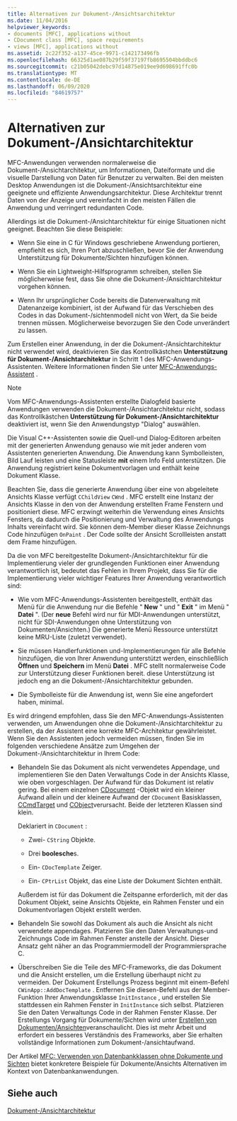 ```yaml
---
title: Alternativen zur Dokument-/Ansichtsarchitektur
ms.date: 11/04/2016
helpviewer_keywords:
- documents [MFC], applications without
- CDocument class [MFC], space requirements
- views [MFC], applications without
ms.assetid: 2c22f352-a137-45ce-9971-c142173496fb
ms.openlocfilehash: 66325d1ae087b29f59f37197fb8695504bbddbc6
ms.sourcegitcommit: c21b05042debc97d14875e019ee9d698691ffc0b
ms.translationtype: MT
ms.contentlocale: de-DE
ms.lasthandoff: 06/09/2020
ms.locfileid: "84619757"
---
```

# <a name="alternatives-to-the-documentview-architecture"></a>Alternativen zur Dokument-/Ansichtarchitektur

MFC-Anwendungen verwenden normalerweise die Dokument-/Ansichtarchitektur, um Informationen, Dateiformate und die visuelle Darstellung von Daten für Benutzer zu verwalten. Bei den meisten Desktop Anwendungen ist die Dokument-/Ansichtsarchitektur eine geeignete und effiziente Anwendungsarchitektur. Diese Architektur trennt Daten von der Anzeige und vereinfacht in den meisten Fällen die Anwendung und verringert redundanten Code.

Allerdings ist die Dokument-/Ansichtarchitektur für einige Situationen nicht geeignet. Beachten Sie diese Beispiele:

- Wenn Sie eine in C für Windows geschriebene Anwendung portieren, empfiehlt es sich, Ihren Port abzuschließen, bevor Sie der Anwendung Unterstützung für Dokumente/Sichten hinzufügen können.

- Wenn Sie ein Lightweight-Hilfsprogramm schreiben, stellen Sie möglicherweise fest, dass Sie ohne die Dokument-/Ansichtarchitektur vorgehen können.

- Wenn Ihr ursprünglicher Code bereits die Datenverwaltung mit Datenanzeige kombiniert, ist der Aufwand für das Verschieben des Codes in das Dokument-/sichtenmodell nicht von Wert, da Sie beide trennen müssen. Möglicherweise bevorzugen Sie den Code unverändert zu lassen.

Zum Erstellen einer Anwendung, in der die Dokument-/Ansichtarchitektur nicht verwendet wird, deaktivieren Sie das Kontrollkästchen **Unterstützung für Dokument-/Ansichtarchitektur** in Schritt 1 des MFC-Anwendungs-Assistenten. Weitere Informationen finden Sie unter [MFC-Anwendungs-Assistent](reference/mfc-application-wizard.md) .

> [!NOTE]
> Vom MFC-Anwendungs-Assistenten erstellte Dialogfeld basierte Anwendungen verwenden die Dokument-/Ansichtarchitektur nicht, sodass das Kontrollkästchen **Unterstützung für Dokument-/Ansichtarchitektur** deaktiviert ist, wenn Sie den Anwendungstyp "Dialog" auswählen.

Die Visual C++-Assistenten sowie die Quell-und Dialog-Editoren arbeiten mit der generierten Anwendung genauso wie mit jeder anderen vom Assistenten generierten Anwendung. Die Anwendung kann Symbolleisten, Bild Lauf leisten und eine Statusleiste **mit** einem Info Feld unterstützen. Die Anwendung registriert keine Dokumentvorlagen und enthält keine Dokument Klasse.

Beachten Sie, dass die generierte Anwendung über eine von abgeleitete Ansichts Klasse verfügt `CChildView` `CWnd` . MFC erstellt eine Instanz der Ansichts Klasse in den von der Anwendung erstellten Frame Fenstern und positioniert diese. MFC erzwingt weiterhin die Verwendung eines Ansichts Fensters, da dadurch die Positionierung und Verwaltung des Anwendungs Inhalts vereinfacht wird. Sie können dem-Member dieser Klasse Zeichnungs Code hinzufügen `OnPaint` . Der Code sollte der Ansicht Scrollleisten anstatt dem Frame hinzufügen.

Da die von MFC bereitgestellte Dokument-/Ansichtarchitektur für die Implementierung vieler der grundlegenden Funktionen einer Anwendung verantwortlich ist, bedeutet das Fehlen in Ihrem Projekt, dass Sie für die Implementierung vieler wichtiger Features Ihrer Anwendung verantwortlich sind:

- Wie vom MFC-Anwendungs-Assistenten bereitgestellt, enthält das Menü für die Anwendung nur die Befehle " **New** " und " **Exit** " im Menü " **Datei** ". (Der **neue** Befehl wird nur für MDI-Anwendungen unterstützt, nicht für SDI-Anwendungen ohne Unterstützung von Dokumenten/Ansichten.) Die generierte Menü Ressource unterstützt keine MRU-Liste (zuletzt verwendet).

- Sie müssen Handlerfunktionen und-Implementierungen für alle Befehle hinzufügen, die von Ihrer Anwendung unterstützt werden, einschließlich **Öffnen** und **Speichern** im Menü **Datei** . MFC stellt normalerweise Code zur Unterstützung dieser Funktionen bereit. diese Unterstützung ist jedoch eng an die Dokument-/Ansichtarchitektur gebunden.

- Die Symbolleiste für die Anwendung ist, wenn Sie eine angefordert haben, minimal.

Es wird dringend empfohlen, dass Sie den MFC-Anwendungs-Assistenten verwenden, um Anwendungen ohne die Dokument-/Ansichtarchitektur zu erstellen, da der Assistent eine korrekte MFC-Architektur gewährleistet. Wenn Sie den Assistenten jedoch vermeiden müssen, finden Sie im folgenden verschiedene Ansätze zum Umgehen der Dokument-/Ansichtarchitektur in Ihrem Code:

- Behandeln Sie das Dokument als nicht verwendetes Appendage, und implementieren Sie den Daten Verwaltungs Code in der Ansichts Klasse, wie oben vorgeschlagen. Der Aufwand für das Dokument ist relativ gering. Bei einem einzelnen [CDocument](reference/cdocument-class.md) -Objekt wird ein kleiner Aufwand allein und der kleinere Aufwand der `CDocument` Basisklassen, [CCmdTarget](reference/ccmdtarget-class.md) und [CObject](reference/cobject-class.md)verursacht. Beide der letzteren Klassen sind klein.

   Deklariert in `CDocument` :

  - Zwei- `CString` Objekte.

  - Drei **boolesche**s.

  - Ein- `CDocTemplate` Zeiger.

  - Ein- `CPtrList` Objekt, das eine Liste der Dokument Sichten enthält.

  Außerdem ist für das Dokument die Zeitspanne erforderlich, mit der das Dokument Objekt, seine Ansichts Objekte, ein Rahmen Fenster und ein Dokumentvorlagen Objekt erstellt werden.

- Behandeln Sie sowohl das Dokument als auch die Ansicht als nicht verwendete appendages. Platzieren Sie den Daten Verwaltungs-und Zeichnungs Code im Rahmen Fenster anstelle der Ansicht. Dieser Ansatz geht näher an das Programmiermodell der Programmiersprache C.

- Überschreiben Sie die Teile des MFC-Frameworks, die das Dokument und die Ansicht erstellen, um die Erstellung überhaupt nicht zu vermeiden. Der Dokument Erstellungs Prozess beginnt mit einem-Befehl `CWinApp::AddDocTemplate` . Entfernen Sie diesen-Befehl aus der Member-Funktion Ihrer Anwendungsklasse `InitInstance` , und erstellen Sie stattdessen ein Rahmen Fenster in `InitInstance` sich selbst. Platzieren Sie den Daten Verwaltungs Code in der Rahmen Fenster Klasse. Der Erstellungs Vorgang für Dokumente/Sichten wird unter [Erstellen von Dokumenten/Ansichten](document-view-creation.md)veranschaulicht. Dies ist mehr Arbeit und erfordert ein besseres Verständnis des Frameworks, aber Sie erhalten vollständige Informationen zum Dokument-/ansichtaufwand.

Der Artikel [MFC: Verwenden von Datenbankklassen ohne Dokumente und Sichten](../data/mfc-using-database-classes-without-documents-and-views.md) bietet konkretere Beispiele für Dokumente/Ansichts Alternativen im Kontext von Datenbankanwendungen.

## <a name="see-also"></a>Siehe auch

[Dokument-/Ansichtarchitektur](document-view-architecture.md)
